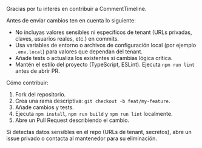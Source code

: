 Gracias por tu interés en contribuir a CommentTimeline.

Antes de enviar cambios ten en cuenta lo siguiente:

- No incluyas valores sensibles ni específicos de tenant (URLs privadas, claves, usuarios reales, etc.) en commits.
- Usa variables de entorno o archivos de configuración local (por ejemplo `.env.local`) para valores que dependan del tenant.
- Añade tests o actualiza los existentes si cambias lógica crítica.
- Mantén el estilo del proyecto (TypeScript, ESLint). Ejecuta `npm run lint` antes de abrir PR.

Cómo contribuir:

1. Fork del repositorio.
2. Crea una rama descriptiva: `git checkout -b feat/my-feature`.
3. Añade cambios y tests.
4. Ejecuta `npm install`, `npm run build` y `npm run lint` localmente.
5. Abre un Pull Request describiendo el cambio.

Si detectas datos sensibles en el repo (URLs de tenant, secretos), abre un issue privado o contacta al mantenedor para su eliminación.
